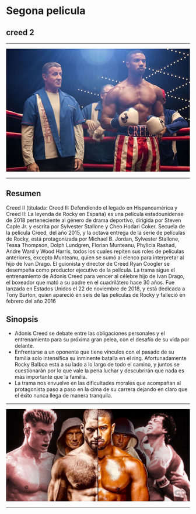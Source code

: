# Segona pelicula
##  creed 2

***
![pelicula](img/creed2_1.jpg)
***

## Resumen
Creed II (titulada: Creed II: Defendiendo el legado en Hispanoamérica y Creed II: La leyenda de Rocky en España) es una película estadounidense de 2018 perteneciente al género de drama deportivo, dirigida por Steven Caple Jr. y escrita por Sylvester Stallone y Cheo Hodari Coker. Secuela de la película Creed, del año 2015, y la octava entrega de la serie de películas de Rocky, está protagonizada por Michael B. Jordan, Sylvester Stallone, Tessa Thompson, Dolph Lundgren, Florian Munteanu, Phylicia Rashad, Andre Ward y Wood Harris, todos los cuales repiten sus roles de películas anteriores, excepto Munteanu, quien se sumó al elenco para interpretar al hijo de Ivan Drago. El guionista y director de Creed Ryan Coogler se desempeña como productor ejecutivo de la película. La trama sigue el entrenamiento de Adonis Creed para vencer al célebre hijo de Ivan Drago, el boxeador que mató a su padre en el cuadrilátero hace 30 años. Fue lanzada en Estados Unidos el 22 de noviembre de 2018, y está dedicada a Tony Burton, quien apareció en seis de las películas de Rocky y falleció en febrero del año 2016

## Sinopsis
- Adonis Creed se debate entre las obligaciones personales y el entrenamiento para su próxima gran pelea, con el desafío de su vida por delante.
- Enfrentarse a un oponente que tiene vínculos con el pasado de su familia solo intensifica su inminente batalla en el ring. Afortunadamente Rocky Balboa está a su lado a lo largo de todo el camino, y juntos se cuestionarán por lo que vale la pena luchar y descubrirán que nada es más importante que la familia.
- La trama nos envuelve en las dificultades morales que acompañan al protagonista paso a paso en la cima de su carrera dejando en claro que el éxito nunca llega de manera tranquila.

***
![pelicula](img/creed2_2.jpg)
***
